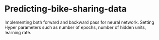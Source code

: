 # Predicting-bike-sharing-data
Implementing both forward and backward pass for neural network. Setting Hyper parameters such as number of epochs, number of hidden units, learning rate.
